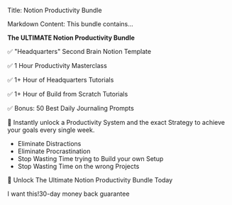 Title: Notion Productivity Bundle

Markdown Content:
This bundle contains...

**The ULTIMATE Notion Productivity Bundle**

✅ "Headquarters" Second Brain Notion Template

✅ 1 Hour Productivity Masterclass

✅ 1+ Hour of Headquarters Tutorials

✅ 1+ Hour of Build from Scratch Tutorials

✅ Bonus: 50 Best Daily Journaling Prompts

🚀 Instantly unlock a Productivity System and the exact Strategy to achieve your goals every single week.

*   Eliminate Distractions
*   Eliminate Procrastination
*   Stop Wasting Time trying to Build your own Setup
*   Stop Wasting Time on the wrong Projects

🎯 Unlock The Ultimate Notion Productivity Bundle Today

I want this!30-day money back guarantee
